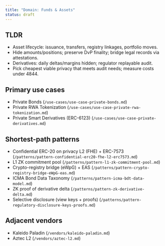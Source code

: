 ```yaml
---
title: "Domain: Funds & Assets"
status: draft
---
```


## TLDR
- Asset lifecycle: issuance, transfers, registry linkages, portfolio moves.
- Hide amounts/positions; preserve DvP finality; bridge legal records via attestations.
- Derivatives: daily deltas/margins hidden; regulator replayable audit.
- Pick cheapest viable privacy that meets audit needs; measure costs under 4844.

## Primary use cases
- Private Bonds (`/use-cases/use-case-private-bonds.md`)
- Private RWA Tokenization (`/use-cases/use-case-private-rwa-tokenization.md`)
- Private Smart Derivatives (ERC-6123) (`/use-cases/use-case-private-derivatives.md`)

## Shortest-path patterns
- Confidential ERC-20 on privacy L2 (FHE) + ERC-7573 (`/patterns/pattern-confidential-erc20-fhe-l2-erc7573.md`)
- L1 ZK commitment pool (`/patterns/pattern-l1-zk-commitment-pool.md`)
- Crypto-registry bridge (eWpG) + EAS (`/patterns/pattern-crypto-registry-bridge-eWpG-eas.md`)
- ICMA Bond Data Taxonomy (`/patterns/pattern-icma-bdt-data-model.md`)
- ZK proof of derivative delta (`/patterns/pattern-zk-derivative-delta.md`)
- Selective disclosure (view keys + proofs) (`/patterns/pattern-regulatory-disclosure-keys-proofs.md`)

## Adjacent vendors
- Kaleido Paladin (`/vendors/kaleido-paladin.md`)
- Aztec L2 (`/vendors/aztec-l2.md`)